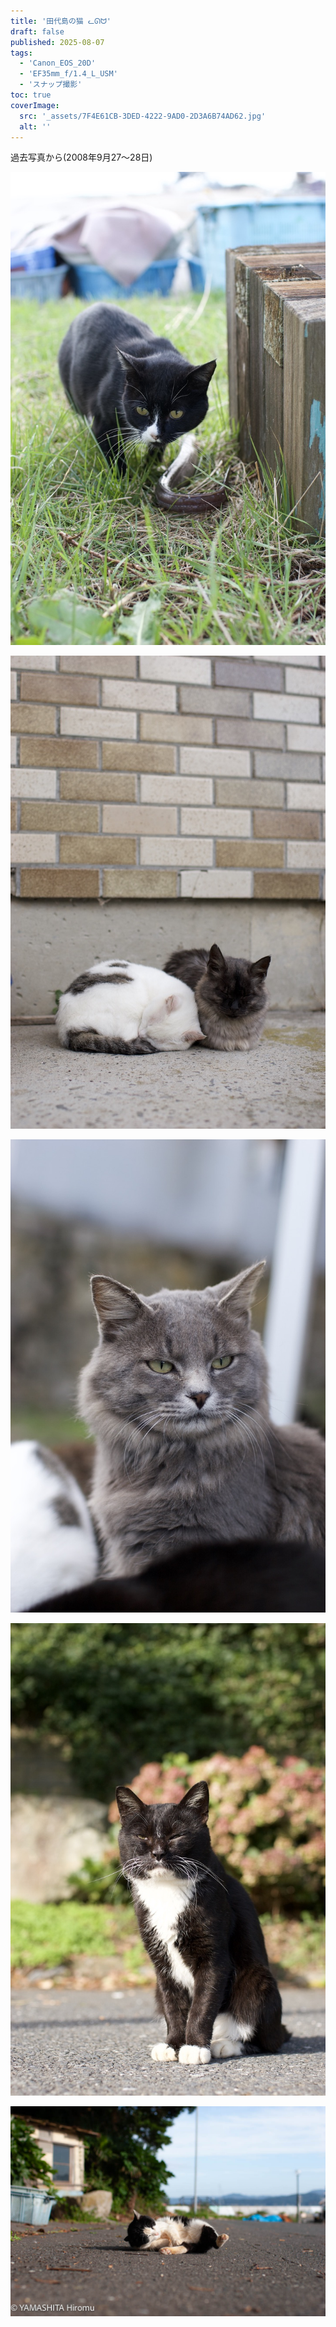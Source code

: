 ```yaml
---
title: '田代島の猫 ᓚᘏᗢ'
draft: false
published: 2025-08-07
tags:
  - 'Canon_EOS_20D'
  - 'EF35mm_f/1.4_L_USM'
  - 'スナップ撮影'
toc: true
coverImage:
  src: '_assets/7F4E61CB-3DED-4222-9AD0-2D3A6B74AD62.jpg'
  alt: ''
---
```

過去写真から(2008年9月27〜28日)

![](_assets/416236FE-B9AA-4312-B28D-782B283246EF_1_105_c.jpeg)

![](_assets/5A2F8C20-5222-45FA-A212-ED509606F79A_1_105_c.jpeg)

![](_assets/638DC6B7-5153-4A7B-ABDB-4EF07D239A63_1_105_c.jpeg)

![](_assets/D27995BC-D032-4C30-BF18-BAB5AE662F35_1_105_c.jpeg)

![](_assets/7F4E61CB-3DED-4222-9AD0-2D3A6B74AD62.jpg)
